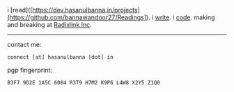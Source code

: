 i [read]([https://dev.hasanulbanna.in/projects](https://github.com/bannawandoor27/Readings]). i [write]([placeholder_link]). i [code]([https://github.com/bannawandoor27]). making and breaking at [Radixlink Inc](https://www.radixlink.com/).

----
contact me:
```
connect [at] hasanulbanna [dot] in
```
pgp fingerprint:
```
B3F7 9D2E 1A5C 6084 R3T9 H7M2 K9P6 L4W8 X2Y5 Z1Q0
```
